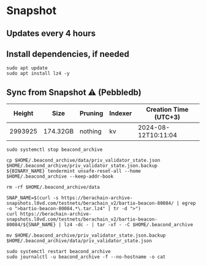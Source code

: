 # Snapshot

## Updates every 4 hours

## Install dependencies, if needed
```
sudo apt update
sudo apt install lz4 -y
```

## Sync from Snapshot ⚠️ (Pebbledb)
| Height  | Size | Pruning | Indexer | Creation Time (UTC+3) |
| --------- | --------- | --------- | --------- | --------- |
| 2993925  | 174.32GB  | nothing | kv | 2024-08-12T10:11:04 |

```
sudo systemctl stop beacond_archive

cp $HOME/.beacond_archive/data/priv_validator_state.json $HOME/.beacond_archive/priv_validator_state.json.backup
${BINARY_NAME} tendermint unsafe-reset-all --home $HOME/.beacond_archive --keep-addr-book

rm -rf $HOME/.beacond_archive/data 

SNAP_NAME=$(curl -s https://berachain-archive-snapshots.l0vd.com/testnets/berachain_v2/bartio-beacon-80084/ | egrep -o ">bartio-beacon-80084.*\.tar.lz4" | tr -d ">")
curl https://berachain-archive-snapshots.l0vd.com/testnets/berachain_v2/bartio-beacon-80084/${SNAP_NAME} | lz4 -dc - | tar -xf - -C $HOME/.beacond_archive

mv $HOME/.beacond_archive/priv_validator_state.json.backup $HOME/.beacond_archive/data/priv_validator_state.json

sudo systemctl restart beacond_archive
sudo journalctl -u beacond_archive -f --no-hostname -o cat
```
